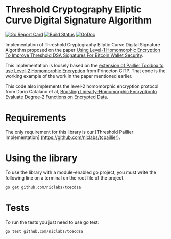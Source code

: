 # Threshold Cryptography Eliptic Curve Digital Signature Algorithm

[![Go Report Card](https://goreportcard.com/badge/github.com/niclabs/tcecdsa)](https://goreportcard.com/report/github.com/niclabs/tcecdsa)
[![Build Status](https://travis-ci.org/niclabs/tcecdsa.svg?branch=master)](https://travis-ci.org/niclabs/tcecdsa)
[![GoDoc](https://godoc.org/github.com/niclabs/tcecdsa?status.svg)](https://godoc.org/github.com/niclabs/tcecdsa)

Implementation of Threshold Cryptography Eliptic Curve Digital Signature Algorithm proposed on the paper 
[Using Level-1 Homomorphic Encryption To Improve Threshold DSA Signatures For Bitcoin Wallet Security](http://www.cs.haifa.ac.il/~orrd/LC17/paper72.pdf).


This implementation is loosely based on the 
[extension of Paillier Toolbox to use Level-2 Homomorphic Encryption](https://github.com/citp/ThresholdECDSA) from Princeton CITP. 
That code is the working example of the work in the paper mentioned earlier.
 
This code also implements the level-2 homomorphic encryption protocol from Dario Catalano et al,
[Boosting Linearly-Homomorphic Encryptionto Evaluate Degree-2 Functions on Encrypted Data](https://eprint.iacr.org/2014/813.pdf).

# Requirements

The only requirement for this library is our [Threshold Paillier Implementation] (https://github.com/niclabs/tcpaillier).

# Using the library

To use the library with a module-enabled go project, you must write the following line on a terminal on the root file of the project.

```bash
go get github.com/niclabs/tcecdsa
```

# Tests

To run the tests you just need to use go test:

```bash
go test github.com/niclabs/tcecdsa
```
